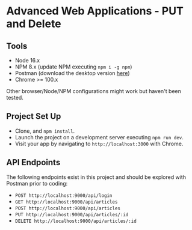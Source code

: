 # Advanced Web Applications - PUT and Delete

## Tools

- Node 16.x
- NPM 8.x (update NPM executing `npm i -g npm`)
- Postman (download the desktop version [here](https://www.postman.com/downloads/))
- Chrome >= 100.x

Other browser/Node/NPM configurations might work but haven't been tested.

## Project Set Up

- Clone, and `npm install`.
- Launch the project on a development server executing `npm run dev`.
- Visit your app by navigating to `http://localhost:3000` with Chrome.

## API Endpoints

The following endpoints exist in this project and should be explored with Postman prior to coding:

- `POST http://localhost:9000/api/login`
- `GET http://localhost:9000/api/articles`
- `POST http://localhost:9000/api/articles`
- `PUT http://localhost:9000/api/articles/:id`
- `DELETE http://localhost:9000/api/articles/:id`
